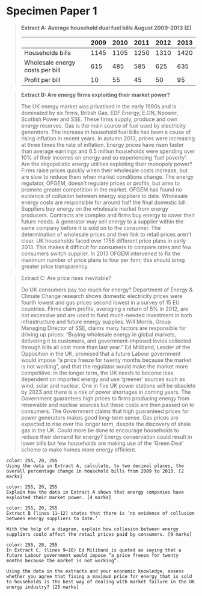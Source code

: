 # Specimen Paper 1


> **Extract A: Average household dual fuel bills August 2009–2013 (£)**
>
> |                                 | 2009 | 2010 | 2011 | 2012 | 2013 |
> | ------------------------------- | ---- | ---- | ---- | ---- | ---- |
> | Households bills                | 1145 | 1105 | 1250 | 1310 | 1420 |
> | Wholesale energy costs per bill | 615  | 485  | 585  | 625  | 635  |
> | Profit per bill                 | 10   | 55   | 45   | 50   | 95   |


> **Extract B: Are energy firms exploiting their market power?** 
>
> The UK energy market was privatised in the early 1990s and is dominated by six firms, British Gas, EDF Energy, E.ON, Npower, Scottish Power and SSE. These firms supply, produce and own energy reserves. Gas is the main source of fuel used by electricity generators. The increase in household fuel bills has been a cause of rising inflation in recent years. In autumn 2013, prices were increasing at three times the rate of inflation. Energy prices have risen faster than average earnings and 6.5 million households were spending over 10% of their incomes on energy and so experiencing ‘fuel poverty’. Are the oligopolistic energy utilities exploiting their monopoly power? Firms raise prices quickly when their wholesale costs increase, but are slow to reduce them when market conditions change. The energy regulator, OFGEM, doesn’t regulate prices or profits, but aims to promote greater competition in the market. OFGEM has found no evidence of collusion between energy suppliers to date. Wholesale energy costs are responsible for around half the final domestic bill. Suppliers buy energy on the wholesale market from energy producers. Contracts are complex and firms buy energy to cover their future needs. A generator may sell energy to a supplier within the same company before it is sold on to the consumer. The determination of wholesale prices and their link to retail prices aren’t clear. UK households faced over 1756 different price plans in early 2013. This makes it difficult for consumers to compare rates and few consumers switch supplier. In 2013 OFGEM intervened to fix the maximum number of price plans to four per firm; this should bring greater price transparency.

> Extract C: Are price rises inevitable?
> 
> Do UK consumers pay too much for energy? Department of Energy & Climate Change research shows domestic electricity prices were fourth lowest and gas prices second lowest in a survey of 15 EU countries. Firms claim profits, averaging a return of 5% in 2012, are not excessive and are used to fund much-needed investment in both infrastructure and future energy supplies. Will Morris, Group Managing Director of SSE, claims many factors are responsible for driving up prices: “Buying wholesale energy in global markets, delivering it to customers, and government-imposed levies collected through bills all cost more than last year.” Ed Miliband, Leader of the Opposition in the UK, promised that a future Labour government would impose “a price freeze for twenty months because the market is not working”, and that the regulator would make the market more competitive. In the longer term, the UK needs to become less dependent on imported energy and use ‘greener’ sources such as wind, solar and nuclear. One in five UK power stations will be obsolete by 2023 and there is a risk of power shortages in coming years. The Government guarantees high prices to firms producing energy from renewable and nuclear sources but these costs are then passed on to consumers. The Government claims that high guaranteed prices for power generators makes good long-term sense. Gas prices are expected to rise over the longer term, despite the discovery of shale gas in the UK. Could more be done to encourage households to reduce their demand for energy? Energy conservation could result in lower bills but few households are making use of the ‘Green Deal’ scheme to make homes more energy efficient.

```ad-question
color: 255, 20, 255
Using the data in Extract A, calculate, to two decimal places, the overall percentage change in household bills from 2009 to 2013. [2 marks]
```

```ad-question
color: 255, 20, 255
Explain how the data in Extract A shows that energy companies have exploited their market power. [4 marks] 
```

```ad-question
color: 255, 20, 255
Extract B (lines 11–12) states that there is ‘no evidence of collusion between energy suppliers to date.’ 

With the help of a diagram, explain how collusion between energy suppliers could affect the retail prices paid by consumers. [9 marks] 
```


```ad-question
color: 255, 20, 255
In Extract C, (lines 9–10) Ed Miliband is quoted as saying that a future Labour government would impose “a price freeze for twenty months because the market is not working”. 

Using the data in the extracts and your economic knowledge, assess whether you agree that fixing a maximum price for energy that is sold to households is the best way of dealing with market failure in the UK energy industry? [25 marks]
```
